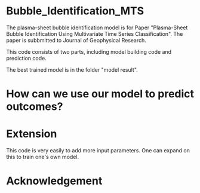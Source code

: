 # Bubble_Identification_MTS

The plasma-sheet bubble identification model is for Paper "Plasma-Sheet Bubble Identification Using Multivariate Time Series Classification". The paper is subbmitted to Journal of Geophysical Research.

This code consists of two parts, including model building code and prediction code.

The best trained model is in the folder "model result".
# 

# How can we use our model to predict outcomes?


# Extension
This code is very easily to add more input parameters. One can expand on this to train one's own model.

# Acknowledgement




